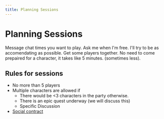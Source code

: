 ```yaml
---
title: Planning Sessions
---
```


# Planning Sessions

Message chat times you want to play. 
Ask me when I'm free. I'll try to be as accomendating as possible.
Get some players together. 
No need to come prepaired for a character, it takes like 5 minutes.
(sometimes less).

## Rules for sessions

- No more than 5 players
- Multiple characters are allowed if
    - There would be <3 characters in the party otherwise.
    - There is an epic quest underway (we will discuss this)
    - Specific Discussion
- [Social contract](socialcontract.md)
